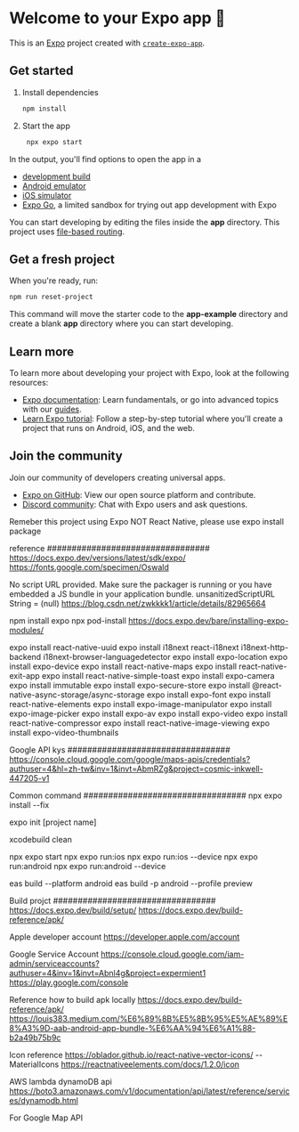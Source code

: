 # Welcome to your Expo app 👋

This is an [Expo](https://expo.dev) project created with [`create-expo-app`](https://www.npmjs.com/package/create-expo-app).

## Get started

1. Install dependencies

   ```bash
   npm install
   ```

2. Start the app

   ```bash
    npx expo start
   ```

In the output, you'll find options to open the app in a

- [development build](https://docs.expo.dev/develop/development-builds/introduction/)
- [Android emulator](https://docs.expo.dev/workflow/android-studio-emulator/)
- [iOS simulator](https://docs.expo.dev/workflow/ios-simulator/)
- [Expo Go](https://expo.dev/go), a limited sandbox for trying out app development with Expo

You can start developing by editing the files inside the **app** directory. This project uses [file-based routing](https://docs.expo.dev/router/introduction).

## Get a fresh project

When you're ready, run:

```bash
npm run reset-project
```

This command will move the starter code to the **app-example** directory and create a blank **app** directory where you can start developing.

## Learn more

To learn more about developing your project with Expo, look at the following resources:

- [Expo documentation](https://docs.expo.dev/): Learn fundamentals, or go into advanced topics with our [guides](https://docs.expo.dev/guides).
- [Learn Expo tutorial](https://docs.expo.dev/tutorial/introduction/): Follow a step-by-step tutorial where you'll create a project that runs on Android, iOS, and the web.

## Join the community

Join our community of developers creating universal apps.

- [Expo on GitHub](https://github.com/expo/expo): View our open source platform and contribute.
- [Discord community](https://chat.expo.dev): Chat with Expo users and ask questions.
















Remeber this project using Expo NOT React Native, please use expo install package

reference #################################
https://docs.expo.dev/versions/latest/sdk/expo/
https://fonts.google.com/specimen/Oswald



No script URL provided. Make sure the packager is running or you have embedded a JS bundle in your application bundle. unsanitizedScriptURL String = (null)
https://blog.csdn.net/zwkkkk1/article/details/82965664


npm install expo
npx pod-install
https://docs.expo.dev/bare/installing-expo-modules/

expo install react-native-uuid
expo install i18next react-i18next i18next-http-backend i18next-browser-languagedetector
expo install expo-location
expo install expo-device
expo install react-native-maps
expo install react-native-exit-app
expo install react-native-simple-toast
expo install expo-camera
expo install immutable
expo install expo-secure-store
expo install @react-native-async-storage/async-storage
expo install expo-font
expo install react-native-elements
expo install expo-image-manipulator
expo install expo-image-picker
expo install expo-av
expo install expo-video
expo install react-native-compressor
expo install react-native-image-viewing
expo install expo-video-thumbnails


Google API kys #################################
https://console.cloud.google.com/google/maps-apis/credentials?authuser=4&hl=zh-tw&inv=1&invt=AbmRZg&project=cosmic-inkwell-447205-v1


Common command #################################
npx expo install --fix

expo init [project name]

xcodebuild clean
 
npx expo start
npx expo run:ios
npx expo run:ios --device
npx expo run:android
npx expo run:android --device


eas build --platform android
eas build -p android --profile preview

Build projct #################################
https://docs.expo.dev/build/setup/
https://docs.expo.dev/build-reference/apk/

Apple developer account
https://developer.apple.com/account

Google Service Account
https://console.cloud.google.com/iam-admin/serviceaccounts?authuser=4&inv=1&invt=Abnl4g&project=expermient1
https://play.google.com/console

Reference how to build apk locally
https://docs.expo.dev/build-reference/apk/
https://louis383.medium.com/%E6%89%8B%E5%8B%95%E5%AE%89%E8%A3%9D-aab-android-app-bundle-%E6%AA%94%E6%A1%88-b2a49b75b9c


Icon reference
https://oblador.github.io/react-native-vector-icons/     -- MaterialIcons
https://reactnativeelements.com/docs/1.2.0/icon


AWS lambda dynamoDB api 
https://boto3.amazonaws.com/v1/documentation/api/latest/reference/services/dynamodb.html



For Google Map API
<meta-data android:name="com.google.android.geo.API_KEY" android:value="AIzaSyCXqRaSu_Fknq7r9gJtm4jE9qDZ71YTa_E"/>